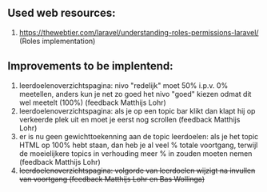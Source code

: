 ## Used web resources:

1. https://thewebtier.com/laravel/understanding-roles-permissions-laravel/ (Roles implementation)

## Improvements to be implentend:

1. leerdoelenoverzichtspagina: nivo "redelijk" moet 50% i.p.v. 0% meetellen, anders kun je net zo goed het nivo "goed" kiezen odmat dit wel meetelt (100%) (feedback Matthijs Lohr)
2. leerdoelenoverzichtspagina: als je op een topic bar klikt dan klapt hij op verkeerde plek uit en moet je eerst nog scrollen (feedback Matthijs Lohr)
3. er is nu geen gewichttoekenning aan de topic leerdoelen: als je het topic HTML op 100% hebt staan, dan heb je al veel % totale voortgang, terwijl de moeielijkere topics in verhouding meer % in zouden moeten nemen (feedback Matthijs Lohr)
4.  ~~leerdoelenoverzichtspagina: volgorde van leerdoelen wijzigt na invullen van voortgang (feedback Matthijs Lohr en Bas Wollinga)~~